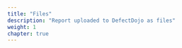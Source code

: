 ```yaml
---
title: "Files"
description: "Report uploaded to DefectDojo as files"
weight: 1
chapter: true
---
```

